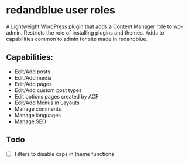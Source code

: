# redandblue user roles
A Lightweight WordPress plugin that adds a Content Manager role to wp-admin. Restricts the role of installing plugins and themes. Adds to capabilities common to admin for site made in redandblue.

## Capabilities:
- Edit/Add posts
- Edit/Add media
- Edit/Add pages
- Edit/Add custom post types
- Edit options pages created by ACF
- Edit/Add Menus in Layouts
- Manage comments
- Manage languages
- Manage SEO

## Todo
- [ ] Filters to disable caps in theme functions
